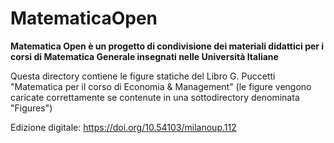 # MatematicaOpen

**Matematica Open è un progetto di condivisione dei materiali didattici per i corsi di Matematica Generale insegnati nelle Università Italiane**

Questa directory contiene le figure statiche del Libro 
G. Puccetti
"Matematica per il corso di Economia & Management"
(le figure vengono caricate correttamente se contenute in una sottodirectory denominata "Figures")

Edizione digitale: https://doi.org/10.54103/milanoup.112
